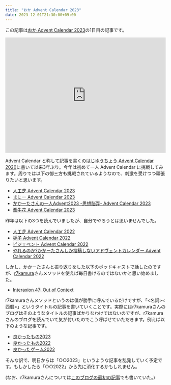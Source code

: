 ```yaml
---
title: "おか Advent Calendar 2023"
date: 2023-12-01T21:30:00+09:00
---
```


この記事は[おか Advent Calendar 2023](https://adventar.org/calendars/9232)の1日目の記事です。

<div style="text-align: center;">
<iframe src="https://adventar.org/calendars/9232/embed" width="100%" height="362" frameborder="0" loading="lazy"></iframe>
</div>

 Advent Calendar と称して記事を書くのは[じゆうちょう Advent Calendar 2020](https://adventar.org/calendars/5028)に書いて以来3年ぶり。今年は初めて一人 Advent Calendar に挑戦してみます。周りでは以下の御三方も挑戦されているようなので、刺激を受けつつ頑張りたいと思います。

- [人工芝 Advent Calendar 2023](https://adventar.org/calendars/9189)
- [まにー Advent Calendar 2023](https://adventar.org/calendars/9303)
- [かかーたさんの一人Advent2023 -思想脳弄- Advent Calendar 2023](https://adventar.org/calendars/9642)
- [牽牛花 Advent Calendar 2023](https://adventar.org/calendars/9731)

昨年は以下の3つを読んでいましたが、自分でやろうとは思いませんでした。

- [人工芝 Advent Calendar 2022](https://adventar.org/calendars/7871)
- [梔子 Advent Calendar 2022](https://adventar.org/calendars/7867)
- [ピジェベント Advent Calendar 2022](https://adventar.org/calendars/7869)
- [やれるのか?かかーたさんしか投稿しないアドヴェントカレンダー Advent Calendar 2022](https://adventar.org/calendars/8263)

しかし、かかーたさんと振り返りをした以下のポッドキャストで話したのですが、[r7kamura](https://r7kamura.com/)さんメソッドを使えば毎日書けるのではないかと思い始めました。

- [Interaxion 47: Out of Context](https://interaxion-podcast.github.io/47#2627-%E3%82%A2%E3%83%89%E3%83%99%E3%83%B3%E3%83%88%E3%82%AB%E3%83%AC%E3%83%B3%E3%83%80%E3%83%BC)

r7kamuraさんメソッドというのは僕が勝手に呼んでいるだけですが、「<名詞><西暦>」というタイトルの記事を書いていくことです。実際にはr7kamuraさんのブログはそのようなタイトルの記事ばかりなわけではないのですが、r7kamuraさんのブログを読んでいて気が付いたのでこう呼ばせていただきます。例えば以下のような記事です。

- [良かったもの2023](https://r7kamura.com/articles/2023-11-30-good-buy-2023)
- [良かったもの2022](https://r7kamura.com/articles/2022-12-26-good-buy-2022)
- [良かったゲーム2022](https://r7kamura.com/articles/2022-12-25-game-2022)

そんな訳で、明日からは「○○2023」というような記事を乱発していく予定です。もしかしたら「○○2022」から先に消化するかもしれません。

(なお、r7kamuraさんについては[このブログの最初の記事](https://pn11.github.io/blog/posts/2022/first/)でも書いていた。)
